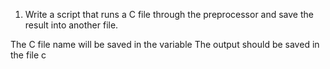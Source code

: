 1) Write a script that runs a C file through the preprocessor and save the result into another file.

The C file name will be saved in the variable 
The output should be saved in the file c
